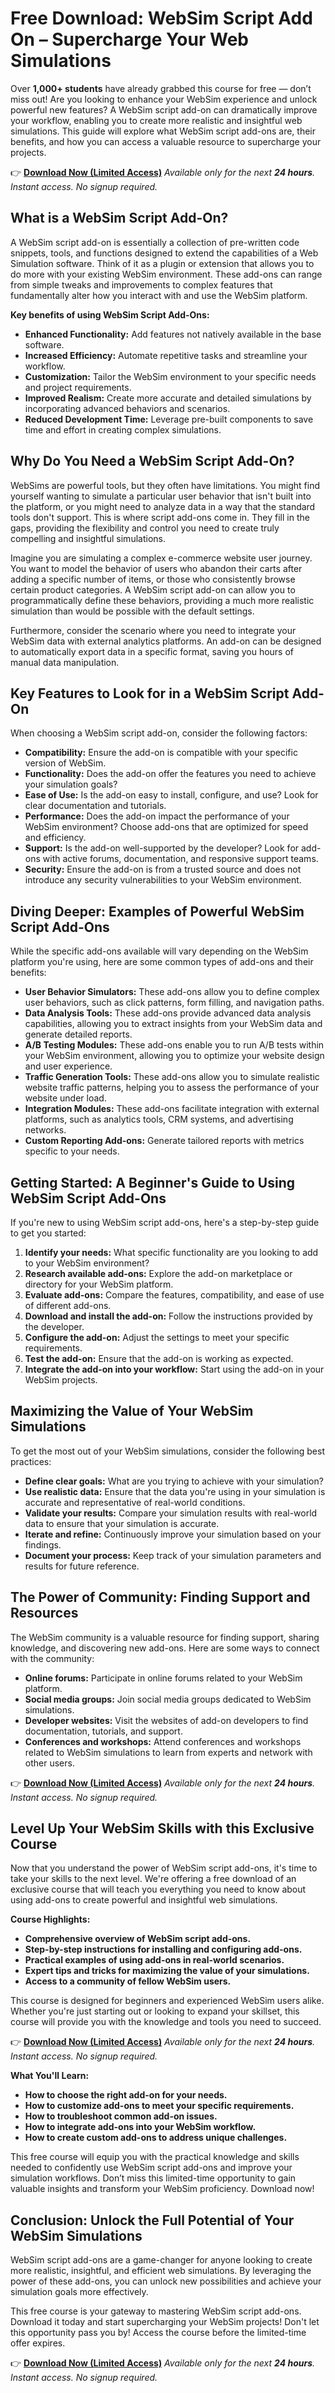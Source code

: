 # Free Download: WebSim Script Add On – Supercharge Your Web Simulations

Over **1,000+ students** have already grabbed this course for free — don’t miss out! Are you looking to enhance your WebSim experience and unlock powerful new features? A WebSim script add-on can dramatically improve your workflow, enabling you to create more realistic and insightful web simulations. This guide will explore what WebSim script add-ons are, their benefits, and how you can access a valuable resource to supercharge your projects.

👉 [**Download Now (Limited Access)**](https://udemywork.com/websim-script-add-on)
_Available only for the next **24 hours**. Instant access. No signup required._

## What is a WebSim Script Add-On?

A WebSim script add-on is essentially a collection of pre-written code snippets, tools, and functions designed to extend the capabilities of a Web Simulation software. Think of it as a plugin or extension that allows you to do more with your existing WebSim environment. These add-ons can range from simple tweaks and improvements to complex features that fundamentally alter how you interact with and use the WebSim platform.

**Key benefits of using WebSim Script Add-Ons:**

*   **Enhanced Functionality:** Add features not natively available in the base software.
*   **Increased Efficiency:** Automate repetitive tasks and streamline your workflow.
*   **Customization:** Tailor the WebSim environment to your specific needs and project requirements.
*   **Improved Realism:** Create more accurate and detailed simulations by incorporating advanced behaviors and scenarios.
*   **Reduced Development Time:** Leverage pre-built components to save time and effort in creating complex simulations.

## Why Do You Need a WebSim Script Add-On?

WebSims are powerful tools, but they often have limitations. You might find yourself wanting to simulate a particular user behavior that isn't built into the platform, or you might need to analyze data in a way that the standard tools don't support. This is where script add-ons come in. They fill in the gaps, providing the flexibility and control you need to create truly compelling and insightful simulations.

Imagine you are simulating a complex e-commerce website user journey. You want to model the behavior of users who abandon their carts after adding a specific number of items, or those who consistently browse certain product categories. A WebSim script add-on can allow you to programmatically define these behaviors, providing a much more realistic simulation than would be possible with the default settings.

Furthermore, consider the scenario where you need to integrate your WebSim data with external analytics platforms. An add-on can be designed to automatically export data in a specific format, saving you hours of manual data manipulation.

## Key Features to Look for in a WebSim Script Add-On

When choosing a WebSim script add-on, consider the following factors:

*   **Compatibility:** Ensure the add-on is compatible with your specific version of WebSim.
*   **Functionality:** Does the add-on offer the features you need to achieve your simulation goals?
*   **Ease of Use:** Is the add-on easy to install, configure, and use? Look for clear documentation and tutorials.
*   **Performance:** Does the add-on impact the performance of your WebSim environment? Choose add-ons that are optimized for speed and efficiency.
*   **Support:** Is the add-on well-supported by the developer? Look for add-ons with active forums, documentation, and responsive support teams.
*   **Security:** Ensure the add-on is from a trusted source and does not introduce any security vulnerabilities to your WebSim environment.

## Diving Deeper: Examples of Powerful WebSim Script Add-Ons

While the specific add-ons available will vary depending on the WebSim platform you're using, here are some common types of add-ons and their benefits:

*   **User Behavior Simulators:** These add-ons allow you to define complex user behaviors, such as click patterns, form filling, and navigation paths.
*   **Data Analysis Tools:** These add-ons provide advanced data analysis capabilities, allowing you to extract insights from your WebSim data and generate detailed reports.
*   **A/B Testing Modules:** These add-ons enable you to run A/B tests within your WebSim environment, allowing you to optimize your website design and user experience.
*   **Traffic Generation Tools:** These add-ons allow you to simulate realistic website traffic patterns, helping you to assess the performance of your website under load.
*   **Integration Modules:** These add-ons facilitate integration with external platforms, such as analytics tools, CRM systems, and advertising networks.
*   **Custom Reporting Add-ons:** Generate tailored reports with metrics specific to your needs.

## Getting Started: A Beginner's Guide to Using WebSim Script Add-Ons

If you're new to using WebSim script add-ons, here's a step-by-step guide to get you started:

1.  **Identify your needs:** What specific functionality are you looking to add to your WebSim environment?
2.  **Research available add-ons:** Explore the add-on marketplace or directory for your WebSim platform.
3.  **Evaluate add-ons:** Compare the features, compatibility, and ease of use of different add-ons.
4.  **Download and install the add-on:** Follow the instructions provided by the developer.
5.  **Configure the add-on:** Adjust the settings to meet your specific requirements.
6.  **Test the add-on:** Ensure that the add-on is working as expected.
7.  **Integrate the add-on into your workflow:** Start using the add-on in your WebSim projects.

## Maximizing the Value of Your WebSim Simulations

To get the most out of your WebSim simulations, consider the following best practices:

*   **Define clear goals:** What are you trying to achieve with your simulation?
*   **Use realistic data:** Ensure that the data you're using in your simulation is accurate and representative of real-world conditions.
*   **Validate your results:** Compare your simulation results with real-world data to ensure that your simulation is accurate.
*   **Iterate and refine:** Continuously improve your simulation based on your findings.
*   **Document your process:** Keep track of your simulation parameters and results for future reference.

## The Power of Community: Finding Support and Resources

The WebSim community is a valuable resource for finding support, sharing knowledge, and discovering new add-ons. Here are some ways to connect with the community:

*   **Online forums:** Participate in online forums related to your WebSim platform.
*   **Social media groups:** Join social media groups dedicated to WebSim simulations.
*   **Developer websites:** Visit the websites of add-on developers to find documentation, tutorials, and support.
*   **Conferences and workshops:** Attend conferences and workshops related to WebSim simulations to learn from experts and network with other users.

👉 [**Download Now (Limited Access)**](https://udemywork.com/websim-script-add-on)
_Available only for the next **24 hours**. Instant access. No signup required._

## Level Up Your WebSim Skills with this Exclusive Course

Now that you understand the power of WebSim script add-ons, it's time to take your skills to the next level. We're offering a free download of an exclusive course that will teach you everything you need to know about using add-ons to create powerful and insightful web simulations.

**Course Highlights:**

*   **Comprehensive overview of WebSim script add-ons.**
*   **Step-by-step instructions for installing and configuring add-ons.**
*   **Practical examples of using add-ons in real-world scenarios.**
*   **Expert tips and tricks for maximizing the value of your simulations.**
*   **Access to a community of fellow WebSim users.**

This course is designed for beginners and experienced WebSim users alike. Whether you're just starting out or looking to expand your skillset, this course will provide you with the knowledge and tools you need to succeed.

👉 [**Download Now (Limited Access)**](https://udemywork.com/websim-script-add-on)
_Available only for the next **24 hours**. Instant access. No signup required._

**What You'll Learn:**

*   **How to choose the right add-on for your needs.**
*   **How to customize add-ons to meet your specific requirements.**
*   **How to troubleshoot common add-on issues.**
*   **How to integrate add-ons into your WebSim workflow.**
*   **How to create custom add-ons to address unique challenges.**

This free course will equip you with the practical knowledge and skills needed to confidently use WebSim script add-ons and improve your simulation workflows. Don’t miss this limited-time opportunity to gain valuable insights and transform your WebSim proficiency. Download now!

## Conclusion: Unlock the Full Potential of Your WebSim Simulations

WebSim script add-ons are a game-changer for anyone looking to create more realistic, insightful, and efficient web simulations. By leveraging the power of these add-ons, you can unlock new possibilities and achieve your simulation goals more effectively.

This free course is your gateway to mastering WebSim script add-ons. Download it today and start supercharging your WebSim projects! Don't let this opportunity pass you by! Access the course before the limited-time offer expires.

👉 [**Download Now (Limited Access)**](https://udemywork.com/websim-script-add-on)
_Available only for the next **24 hours**. Instant access. No signup required._
